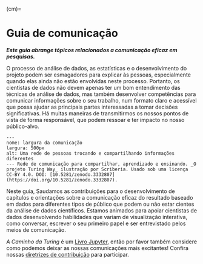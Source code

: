 (cm)=
# Guia de comunicação

***Este guia abrange tópicos relacionados a comunicação eficaz em pesquisas.***

O processo de análise de dados, as estatísticas e o desenvolvimento do projeto podem ser esmagadores para explicar às pessoas, especialmente quando elas ainda não estão envolvidas neste processo. Portanto, os cientistas de dados não devem apenas ter um bom entendimento das técnicas de análise de dados, mas também desenvolver competências para comunicar informações sobre o seu trabalho, num formato claro e acessível que possa ajudar as principais partes interessadas a tomar decisões significativas. Há muitas maneiras de transmitirmos os nossos pontos de vista de forma responsável, que podem ressoar e ter impacto no nosso público-alvo.

```{figure} ../figures/communication.jpg
---
nome: largura da comunicação
largura: 500px
alt: Uma rede de pessoas trocando e compartilhando informações diferentes
--- Rede de comunicação para compartilhar, aprendizado e ensinando. _O projeto Turing Way_ ilustração por Scriberia. Usado sob uma licença CC-BY 4.0. DOI: [10.5281/zenodo.3332807](https://doi.org/10.5281/zenodo.3332807).
```

Neste guia, Saudamos as contribuições para o desenvolvimento de capítulos e orientações sobre a comunicação eficaz do resultado baseado em dados para diferentes tipos de público que podem ou não estar cientes da análise de dados científicos. Estamos animados para apoiar cientistas de dados desenvolvendo habilidades que variam de visualização interativa, como conversar, escrever o seu primeiro papel e ser entrevistado pelos meios de comunicação.

_A Caminho da Turing_ é um [Livro Jupyter](https://jupyterbook.org/intro.html), então por favor também considere como podemos deixar as nossas comunicações mais excitantes! Confira nossas [diretrizes de contribuição](https://github.com/alan-turing-institute/the-turing-way/blob/main/CONTRIBUTING.md) para participar.
